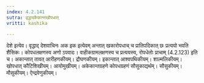 ```yaml
---
index: 4.2.141
sutra: वृद्धादकैकान्तखौपधात्
vritti: kashika

---
```

देशे इत्येव। वृद्धाद् देशवाचिनः अक इक इत्येवम् अन्तात् खकारोपधाच् च प्रातिपदिकात् छः प्रत्ययो भवति शैसिकः। कोपधलक्षणस्य अणो ऽपवादः। वाहीकग्रामलक्षणस्य च प्रत्ययस्य, रोपधेतोः प्राचाम् (4.2.123) इति च। अकान्तात् तावत् आरीहणकीयम्। द्रौघणकीयम्। इकान्तात् आश्वपथिकीयम्। शाल्मलिकीयम्। खोपधात् कौटिशिखीयम्। आयोमुखीयम्। अकेकान्तग्रहणे कोपधग्रहणं सौसुकाद्यर्थम्। सौसुकीयम्। मौसुकीयम्। ऐन्द्रवेणुकीयम्।